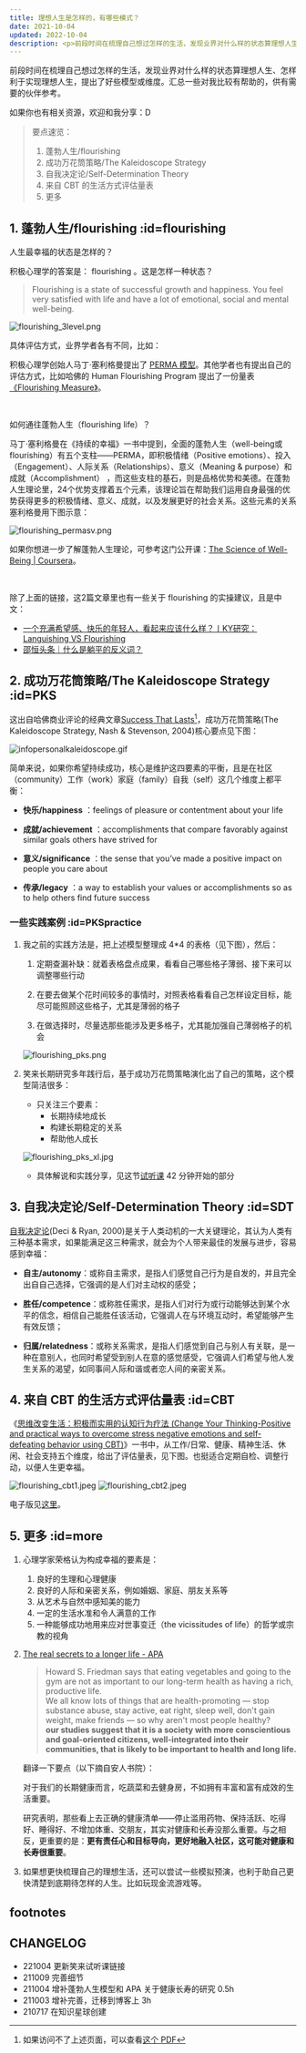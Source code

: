 ```yaml
---
title: 理想人生是怎样的，有哪些模式？
date: 2021-10-04
updated: 2022-10-04
description: <p>前段时间在梳理自己想过怎样的生活，发现业界对什么样的状态算理想人生、怎样利于实现理想人生，提出了好些模型或维度。汇总一些对我比较有帮助的，供有需要的伙伴参考。</p><p>如果你也有相关资源，欢迎和我分享：D</p>
---
```


前段时间在梳理自己想过怎样的生活，发现业界对什么样的状态算理想人生、怎样利于实现理想人生，提出了好些模型或维度。汇总一些对我比较有帮助的，供有需要的伙伴参考。

如果你也有相关资源，欢迎和我分享：D

> 要点速览：
> 1. 蓬勃人生/flourishing
> 2. 成功万花筒策略/The Kaleidoscope Strategy
> 3. 自我决定论/Self-Determination Theory
> 4. 来自 CBT 的生活方式评估量表
> 5. 更多

## 1. 蓬勃人生/flourishing  :id=flourishing

人生最幸福的状态是怎样的？

积极心理学的答案是： flourishing 。这是怎样一种状态？

> Flourishing is a state of successful growth and happiness. You feel very satisfied with life and have a lot of emotional, social and mental well-being.

![flourishing_3level.png](https://ishanshan.zoomquiet.top/clipping/flourishing_3level.png?imageslim)

具体评估方式，业界学者各有不同，比如：

积极心理学创始人马丁·塞利格曼提出了 [PERMA 模型](https://www.viacharacter.org/pdf/Flourishing.pdf)。其他学者也有提出自己的评估方式，比如哈佛的 Human Flourishing Program 提出了一份量表[《Flourishing Measure》](https://hfh.fas.harvard.edu/files/pik/files/flourishing_measure_pdf.pdf)。

<br>

如何通往蓬勃人生（flourishing life）？

马丁·塞利格曼在《持续的幸福》一书中提到，全面的蓬勃人生（well-being或flourishing）有五个支柱——PERMA，即积极情绪（Positive emotions）、投入（Engagement）、人际关系（Relationships）、意义（Meaning & purpose）和成就（Accomplishment） ，而这些支柱的基石，则是品格优势和美德。在蓬勃人生理论里，24个优势支撑着五个元素，该理论旨在帮助我们运用自身最强的优势获得更多的积极情绪、意义、成就，以及发展更好的社会关系。这些元素的关系塞利格曼用下图示意：

![flourishing_permasv.png](https://ishanshan.zoomquiet.top/clipping/flourishing_permasv.png ':size=350')

如果你想进一步了解蓬勃人生理论，可参考这门公开课：[The Science of Well-Being | Coursera](https://www.coursera.org/learn/the-science-of-well-being)。

<br>

除了上面的链接，这2篇文章里也有一些关于 flourishing 的实操建议，且是中文：

* [一个充满希望感、快乐的年轻人，看起来应该什么样？丨KY研究：Languishing VS Flourishing](https://mp.weixin.qq.com/s/27y7b37njjQ5rYiWR83xnw)
* [邵恒头条｜什么是躺平的反义词？](https://m.igetget.com/share/course/article?id=RQLYWyjMZoa0J1vlglXp4wvzDbO26B)

## 2. 成功万花筒策略/The Kaleidoscope Strategy :id=PKS


这出自哈佛商业评论的经典文章[Success That Lasts](https://hbr.org/2004/02/success-that-lasts)[^1]，成功万花筒策略(The Kaleidoscope Strategy, Nash & Stevenson, 2004)核心要点见下图：

![infopersonalkaleidoscope.gif](https://ishanshan.zoomquiet.top/share/infopersonalkaleidoscope.gif)

简单来说，如果你希望持续成功，核心是维护这四要素的平衡，且是在社区（community）工作（work）家庭（family）自我（self）这几个维度上都平衡：


* **快乐/happiness** ：feelings of pleasure or contentment about your life

* **成就/achievement** ：accomplishments that compare favorably against similar goals others have strived for

* **意义/significance** ：the sense that you’ve made a positive impact on people you care about

* **传承/legacy** ：a way to establish your values or accomplishments so as to help others find future success


### 一些实践案例 :id=PKSpractice

1. 我之前的实践方法是，把上述模型整理成 4*4 的表格（见下图），然后：
    1. 定期查漏补缺：就着表格盘点成果，看看自己哪些格子薄弱、接下来可以调整哪些行动
    2. 在要去做某个花时间较多的事情时，对照表格看看自己怎样设定目标，能尽可能照顾这些格子，尤其是薄弱的格子

    3. 在做选择时，尽量选那些能涉及更多格子，尤其能加强自己薄弱格子的机会
    
    ![flourishing_pks.png](https://ishanshan.zoomquiet.top/share/flourishing_pks.png)

2. 笑来长期研究多年践行后，基于成功万花筒策略演化出了自己的策略，这个模型简洁很多：
    - 只关注三个要素：
        - 长期持续地成长
        - 构建长期稳定的关系
        - 帮助他人成长

     ![flourishing_pks_xl.jpg](https://ishanshan.zoomquiet.top/clipping/flourishing_pks_xl.jpg ':size=400')

    - 具体解说和实践分享，见这节[试听课](https://appqme5icso8118.h5.xiaoeknow.com/p/course/video/v_62fc5f9ee4b00a4f3734c94a) 42 分钟开始的部分
    
   


## 3. 自我决定论/Self-Determination Theory :id=SDT

[自我决定论](https://selfdeterminationtheory.org/the-theory/)(Deci & Ryan, 2000)是关于人类动机的一大关键理论，其认为人类有三种基本需求，如果能满足这三种需求，就会为个人带来最佳的发展与进步，容易感到幸福：

- **自主/autonomy**：或称自主需求，是指人们感觉自己行为是自发的，并且完全出自自己选择，它强调的是人们对主动权的感受；

- **胜任/competence**：或称胜任需求，是指人们对行为或行动能够达到某个水平的信念，相信自己能胜任该活动，它强调人在与环境互动时，希望能够产生有效反馈；

- **归属/relatedness**：或称关系需求，是指人们感觉到自己与别人有关联，是一种在意别人，也同时希望受到别人在意的感觉感受，它强调人们希望与他人发生关系的渴望，如同事间人际和谐或者恋人间的亲密关系。


## 4. 来自 CBT 的生活方式评估量表 :id=CBT

《[思维改变生活：积极而实用的认知行为疗法 (Change Your Thinking-Positive and practical ways to overcome stress negative emotions and self-defeating behavior using CBT)](https://book.douban.com/subject/2984241/)》一书中，从工作/日常、健康、精神生活、休闲、社会支持五个维度，给出了评估量表，见下图。也挺适合定期自检、调整行动，以便人生更幸福。

![flourishing_cbt1.jpeg](https://ishanshan.zoomquiet.top/share/flourishing_cbt1.jpeg?imageslim ':size=200')
![flourishing_cbt2.jpeg](https://ishanshan.zoomquiet.top/share/flourishing_cbt2.jpeg?imageslim ':size=200')

电子版见[这里](https://mzm628l8fj.feishu.cn/sheets/shtcnieI1Xpmtd1ld8grScWAjyU)。


## 5. 更多 :id=more

1. 心理学家荣格认为构成幸福的要素是：
    1. 良好的生理和心理健康
    2. 良好的人际和亲密关系，例如婚姻、家庭、朋友关系等
    3. 从艺术与自然中感知美的能力
    4. 一定的生活水准和令人满意的工作
    5. 一种能够成功地用来应对世事变迁（the vicissitudes of life）的哲学或宗教的视角

2. [The real secrets to a longer life - APA](https://www.apa.org/monitor/2011/12/longer-life)

    > Howard S. Friedman says that eating vegetables and going to the gym are not as important to our long-term health as having a rich, productive life.<br>We all know lots of things that are health-promoting — stop substance abuse, stay active, eat right, sleep well, don't gain weight, make friends — so why aren't most people healthy?<br>**our studies suggest that it is a society with more conscientious and goal-oriented citizens, well-integrated into their communities, that is likely to be important to health and long life.**

    翻译一下要点（以下摘自安人书院）：

    对于我们的长期健康而言，吃蔬菜和去健身房，不如拥有丰富和富有成效的生活重要。

    研究表明，那些看上去正确的健康清单——停止滥用药物、保持活跃、吃得好、睡得好、不增加体重、交朋友，其实对健康和长寿没那么重要。与之相反，更重要的是：**更有责任心和目标导向，更好地融入社区，这可能对健康和长寿很重要**。



3. 如果想更快梳理自己的理想生活，还可以尝试一些模拟预演，也利于助自己更快清楚到底期待怎样的人生。比如玩现金流游戏等。


## footnotes

[^1]:如果访问不了上述页面，可以查看[这个 PDF](https://ishanshan.zoomquiet.top/clipping/nash_stevenson_2004_success%20that%20lasts%2C%20the%20kaleidoscope%20strategy.pdf) 


## CHANGELOG

- 221004 更新笑来试听课链接
- 211009 完善细节
- 211004 增补蓬勃人生模型和 APA 关于健康长寿的研究 0.5h
- 211003 增补完善，迁移到博客上 3h
- 210717 在知识星球创建